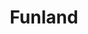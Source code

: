 ---
pid: LS62
title: Funland
location_transcription: 
zipcode: 
outside_phl: 
neighborhood: 
age: '10'
age_range: 6-13
instagram: 
image_file_name: LS_62.jpg
proposal_transcription: 
topic: Unknown
topic_summary: '0'
type: Other No Form
keywords_other: 
credit: 
image_labels: 
twitter: 
facebook: 
permalink: "/monuments/ls62/"
layout: item-page
---